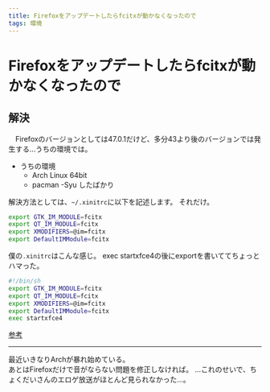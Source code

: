```yaml
---
title: Firefoxをアップデートしたらfcitxが動かなくなったので
tags: 環境
---
```


# Firefoxをアップデートしたらfcitxが動かなくなったので
## 解決
　Firefoxのバージョンとしては47.0.1だけど、多分43より後のバージョンでは発生する…うちの環境では。

* うちの環境
    - Arch Linux 64bit
    - pacman -Syu したばかり

解決方法としては、`~/.xinitrc`に以下を記述します。 それだけ。

```zsh
export GTK_IM_MODULE=fcitx
export QT_IM_MODULE=fcitx
export XMODIFIERS=@im=fcitx
export DefaultIMModule=fcitx
```

僕の`.xinitrc`はこんな感じ。 exec startxfce4の後にexportを書いててちょっとハマった。

```zsh
#!/bin/sh
export GTK_IM_MODULE=fcitx
export QT_IM_MODULE=fcitx
export XMODIFIERS=@im=fcitx
export DefaultIMModule=fcitx
exec startxfce4
```

[参考](https://wiki.archlinuxjp.org/index.php/fcitx)

- - -

最近いきなりArchが暴れ始めている。  
あとはFirefoxだけで音がならない問題を修正しなければ。
…これのせいで、ちょくだいさんのエロゲ放送がほとんど見られなかった…。
